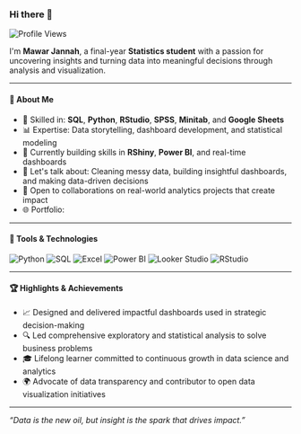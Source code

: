 ### Hi there 👋

![Profile Views](https://komarev.com/ghpvc/?username=mawarjannahghaliyah&color=green&style=for-the-badge)

I'm **Mawar Jannah**, a final-year **Statistics student** with a passion for uncovering insights and turning data into meaningful decisions through analysis and visualization.


---

#### 💼 About Me

- 🧠 Skilled in: **SQL**, **Python**, **RStudio**, **SPSS**, **Minitab**, and **Google Sheets**
- 📊 Expertise: Data storytelling, dashboard development, and statistical modeling
- 🌱 Currently building skills in **RShiny**, **Power BI**, and real-time dashboards
- 💬 Let's talk about: Cleaning messy data, building insightful dashboards, and making data-driven decisions
- 🤝 Open to collaborations on real-world analytics projects that create impact
- 🌐 Portfolio: 

---

#### 🧰 Tools & Technologies

![Python](https://img.shields.io/badge/-Python-3776AB?style=flat-square&logo=python&logoColor=white)
![SQL](https://img.shields.io/badge/-SQL-4479A1?style=flat-square&logo=postgresql&logoColor=white)
![Excel](https://img.shields.io/badge/-Excel-217346?style=flat-square&logo=microsoft-excel&logoColor=white)
![Power BI](https://img.shields.io/badge/-PowerBI-F2C811?style=flat-square&logo=power-bi&logoColor=black)
![Looker Studio](https://img.shields.io/badge/-Looker%20Studio-4285F4?style=flat-square&logo=googleanalytics&logoColor=white)
![RStudio](https://img.shields.io/badge/-RStudio-75AADB?style=flat-square&logo=r&logoColor=white)

---

#### 🏆 Highlights & Achievements

- 📈 Designed and delivered impactful dashboards used in strategic decision-making
- 🔍 Led comprehensive exploratory and statistical analysis to solve business problems
- 🎓 Lifelong learner committed to continuous growth in data science and analytics
- 🌍 Advocate of data transparency and contributor to open data visualization initiatives

---

_“Data is the new oil, but insight is the spark that drives impact.”_
